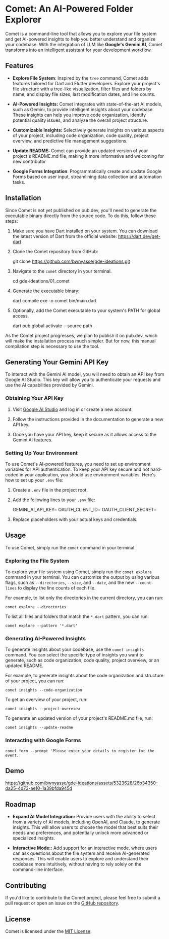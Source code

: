 # Comet: An AI-Powered Folder Explorer

Comet is a command-line tool that allows you to explore your file system and get AI-powered insights to help you better understand and organize your codebase. With the integration of LLM like **Google's Gemini AI**, Comet transforms into an intelligent assistant for your development workflow.

## Features

- **Explore File System**:  Inspired by the `tree` command, Comet adds features tailored for Dart and Flutter developers. Explore your project's file structure with a tree-like visualization, filter files and folders by name, and display file sizes, last modification dates, and line counts. 

- **AI-Powered Insights:** Comet integrates with state-of-the-art AI models, such as Gemini, to provide intelligent insights about your codebase. These insights can help you improve code organization, identify potential quality issues, and analyze the overall project structure.

- **Customizable Insights:** Selectively generate insights on various aspects of your project, including code organization, code quality, project overview, and predictive file management suggestions.

- **Update README:** Comet can provide an updated version of your project's README.md file, making it more informative and welcoming for new contributor

- **Google Forms Integration**: Programmatically create and update Google Forms based on user input, streamlining data collection and automation tasks.

## Installation

Since Comet is not yet published on pub.dev, you'll need to generate the executable binary directly from the source code. To do this, follow these steps:

1. Make sure you have Dart installed on your system. You can download the latest version of Dart from the official website: https://dart.dev/get-dart

2. Clone the Comet repository from GitHub:

    git clone https://github.com/bwnyasse/gde-ideations.git

3. Navigate to the `comet` directory in your terminal.

    cd gde-ideations/01_comet

4. Generate the executable binary:

    dart compile exe -o comet bin/main.dart

5. Optionally, add the Comet executable to your system's PATH for global access.

    dart pub global activate --source path .


As the Comet project progresses, we plan to publish it on pub.dev, which will make the installation process much simpler. But for now, this manual compilation step is necessary to use the tool.

## Generating Your Gemini API Key

To interact with the Gemini AI model, you will need to obtain an API key from Google AI Studio. This key will allow you to authenticate your requests and use the AI capabilities provided by Gemini.

### Obtaining Your API Key

1. Visit [Google AI Studio](https://aistudio.google.com/app/) and log in or create a new account.

2. Follow the instructions provided in the documentation to generate a new API key.

3. Once you have your API key, keep it secure as it allows access to the Gemini AI features.

### Setting Up Your Environment

To use Comet's AI-powered features, you need to set up environment variables for API authentication. To keep your API key secure and not hard-coded in your application, you should use environment variables. Here's how to set up your `.env` file:

1. Create a `.env` file in the project root.

2. Add the following lines to your `.env` file:

    GEMINI_AI_API_KEY=<your Gemini API key>
    OAUTH_CLIENT_ID=<your OAuth client ID>
    OAUTH_CLIENT_SECRET=<your OAuth client secret>

3. Replace placeholders with your actual keys and credentials.

## Usage

To use Comet, simply run the `comet` command in your terminal. 

### Exploring the File System

To explore your file system using Comet, simply run the `comet explore` command in your terminal. You can customize the output by using various flags, such as `--directories`, `--size`, and `--date`, and the new `--count-lines` to display the line counts of each file.

For example, to list only the directories in the current directory, you can run:

    comet explore --directories


To list all files and folders that match the `*.dart` pattern, you can run:

    comet explore --pattern '*.dart'

### Generating AI-Powered Insights

To generate insights about your codebase, use the `comet insights` command. You can select the specific type of insights you want to generate, such as code organization, code quality, project overview, or an updated README.

For example, to generate insights about the code organization and structure of your project, you can run:

    comet insights --code-organization

To get an overview of your project, run:

    comet insights --project-overview

To generate an updated version of your project's README.md file, run:

    comet insights --update-readme

### Interacting with Google Forms

    comet form --prompt 'Please enter your details to register for the event.'

## Demo



https://github.com/bwnyasse/gde-ideations/assets/5323628/26b34350-da25-4d73-ae10-1a39bfda945d


    
## Roadmap

- **Expand AI Model Integration:** Provide users with the ability to select from a variety of AI models, including OpenAI, and Claude, to generate insights. This will allow users to choose the model that best suits their needs and preferences, and potentially unlock more advanced or specialized insights.


- **Interactive Mode::** Add support for an interactive mode, where users can ask questions about the file system and receive AI-generated responses. This will enable users to explore and understand their codebase more intuitively, without having to rely solely on the command-line interface.

## Contributing

If you'd like to contribute to the Comet project, please feel free to submit a pull request or open an issue on the [GitHub repository](https://github.com/bwnyasse/gde-ideations/tree/main/01_comet).

## License

Comet is licensed under the [MIT License](LICENSE).
